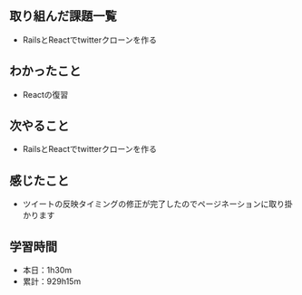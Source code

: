 ## 取り組んだ課題一覧
- RailsとReactでtwitterクローンを作る
## わかったこと
- Reactの復習
## 次やること
- RailsとReactでtwitterクローンを作る
## 感じたこと
- ツイートの反映タイミングの修正が完了したのでページネーションに取り掛かります
## 学習時間
- 本日：1h30m
- 累計：929h15m
